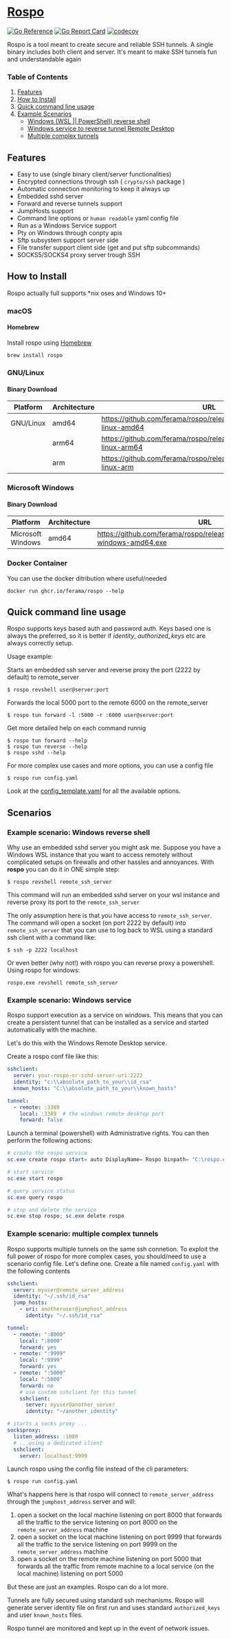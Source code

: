 # [Rospo](https://github.com/ferama/rospo)
[![Go Reference](https://pkg.go.dev/badge/github.com/ferama/rospo.svg)](https://pkg.go.dev/github.com/ferama/rospo)
[![Go Report Card](https://goreportcard.com/badge/github.com/ferama/rospo)](https://goreportcard.com/report/github.com/ferama/rospo)
[![codecov](https://codecov.io/gh/ferama/rospo/branch/main/graph/badge.svg)](https://codecov.io/gh/ferama/rospo)


Rospo is a tool meant to create secure and reliable SSH tunnels. A single binary includes both client and server.
It's meant to make SSH tunnels fun and understandable again

### Table of Contents  
1. [Features](#features)
2. [How to Install](#how-to-install)
3. [Quick command line usage](#quick-command-line-usage)
4. [Example Scenarios](#scenarios)
    * [Windows (WSL || PowerShell) reverse shell](#example-scenario-windows-reverse-shell)
    * [Windows service to reverse tunnel Remote Desktop](#example-scenario-windows-service)
    * [Multiple complex tunnels](#example-scenario-multiple-complex-tunnels)


## Features

  * Easy to use (single binary client/server functionalities)
  * Encrypted connections through ssh ( `crypto/ssh` package )
  * Automatic connection monitoring to keep it always up
  * Embedded sshd server
  * Forward and reverse tunnels support
  * JumpHosts support
  * Command line options or `human readable` yaml config file
  * Run as a Windows Service support
  * Pty on Windows through conpty apis
  * Sftp subsystem support server side
  * File transfer support client side (get and put sftp subcommands)
  * SOCKS5/SOCKS4 proxy server trough SSH

## How to Install

Rospo actually full supports *nix oses and Windows 10+

### macOS
#### Homebrew
Install rospo using [Homebrew](http://brew.sh/)

```
brew install rospo
```

### GNU/Linux
#### Binary Download
| Platform | Architecture | URL |
| ---------- | -------- |------|
|GNU/Linux|amd64|https://github.com/ferama/rospo/releases/latest/download/rospo-linux-amd64 |
||arm64|https://github.com/ferama/rospo/releases/latest/download/rospo-linux-arm64|
||arm|https://github.com/ferama/rospo/releases/latest/download/rospo-linux-arm|


### Microsoft Windows
#### Binary Download
| Platform | Architecture | URL |
| ---------- | -------- |------|
|Microsoft Windows|amd64|https://github.com/ferama/rospo/releases/latest/download/rospo-windows-amd64.exe|


### Docker Container
You can use the docker ditribution where useful/needed
```
docker run ghcr.io/ferama/rospo --help
```

## Quick command line usage
Rospo supports keys based auth and password auth. Keys based one is always the preferred, so it is better if *identity*, *authorized_keys* etc are always correctly setup.

Usage example:

Starts an embedded ssh server and reverse proxy the port (2222 by default) to remote_server

```
$ rospo revshell user@server:port
```

Forwards the local 5000 port to the remote 6000 on the remote_server

```
$ rospo tun forward -l :5000 -r :6000 user@server:port
```

Get more detailed help on each command runnig
```
$ rospo tun forward --help
$ rospo tun reverse --help
$ rospo sshd --help
```

For more complex use cases and more options, you can use a config file
```
$ rospo run config.yaml
```

Look at the [config_template.yaml](https://github.com/ferama/rospo/blob/main/cmd/configs/config_template.yaml) for all the available options.

## Scenarios

### Example scenario: Windows reverse shell
Why use an embedded sshd server you might ask me. 
Suppose you have a Windows WSL instance that you want to access remotely without complicated setups on firewalls and other hassles and annoyances. With **rospo** you can do it in ONE simple step:

```
$ rospo revshell remote_ssh_server
```

This command will run an embedded sshd server on your wsl instance and reverse proxy its port to the `remote_ssh_server`

The only assumption here is that you have access to `remote_ssh_server`.
The command will open a socket (on port 2222 by default) into `remote_ssh_server` that you can use to log back to WSL using a standard ssh client with a command like:

```
$ ssh -p 2222 localhost
```

Or even better (why not!) with rospo you can reverse proxy a powershell.
Using rospo for windows:
```
rospo.exe revshell remote_ssh_server
```

### Example scenario: Windows service
Rospo support execution as a service on windows. This means that you can create
a persistent tunnel that can be installed as a service and started automatically with
the machine.

Let's do this with the Windows Remote Desktop service.

Create a rospo conf file like this:
```yaml
sshclient:
  server: your-rospo-or-sshd-server-uri:2222
  identity: "c:\\absolute_path_to_your\\id_rsa"
  known_hosts: "C:\\absolute_path_to_your\\known_hosts"

tunnel:
  - remote: :3389
    local: :3389  # the windows remote desktop port
    forward: false
```

Launch a terminal (powershell) with Administrative rights.
You can then perform the following actions:

```powershell
# create the rospo service
sc.exe create rospo start= auto DisplayName= Rospo binpath= "C:\rospo.exe run C:\conf.yaml"

# start service
sc.exe start rospo

# query service status
sc.exe query rospo

# stop and delete the service
sc.exe stop rospo; sc.exe delete rospo
```

### Example scenario: multiple complex tunnels

Rospo supports multiple tunnels on the same ssh connetion. To exploit the full power of rospo for more complex cases, you should/need to use a scenario config file.
Let's define one. Create a file named `config.yaml` with the following contents
```yaml
sshclient:
  server: myuser@remote_server_address
  identity: "~/.ssh/id_rsa"
  jump_hosts:
    - uri: anotheruser@jumphost_address
      identity: "~/.ssh/id_rsa"

tunnel:
  - remote: ":8000"
    local: ":8000"
    forward: yes
  - remote: ":9999"
    local: ":9999"
    forward: yes
  - remote: ":5000"
    local: ":5000"
    forward: no
    # use custom sshclient for this tunnel
    sshclient:
      server: myuser@another_server
      identity: "~/another_identity"

# starts a socks proxy ...
socksproxy:
  listen_address: :1080
  # ...using a dedicated client
  sshclient:
    server: localhost:9999
```

Launch rospo using the config file instead of the cli parameters:
```
$ rospo run config.yaml
```

What's happens here is that rospo will connect to `remote_server_address` through the `jumphost_address` server and will:

1. open a socket on the local machine listening on port 8000 that forwards all the traffic to the service listening on port 8000 on the `remote_server_address` machine
2. open a socket on the local machine listening on port 9999 that forwards all the traffic to the service listening on port 9999 on the `remote_server_address` machine
3. open a socket on the remote machine listening on port 5000 that forwards all the traffic from remote machine to a local service (on the local machine) listening on port 5000

But these are just an examples. Rospo can do a lot more.

Tunnels are fully secured using standard ssh mechanisms. Rospo will generate server identity file on first run and uses standard `authorized_keys` and user `known_hosts` files.

Rospo tunnel are monitored and kept up in the event of network issues.
